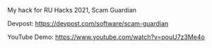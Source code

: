 My hack for RU Hacks 2021, Scam Guardian

Devpost: https://devpost.com/software/scam-guardian

YouTube Demo: https://www.youtube.com/watch?v=pouU7z3Me4o
